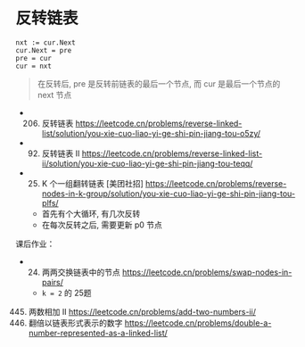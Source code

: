 # 反转链表
```
nxt := cur.Next
cur.Next = pre
pre = cur
cur = nxt
```
> 在反转后, pre 是反转前链表的最后一个节点, 而 cur 是最后一个节点的 next 节点


- 206. 反转链表 https://leetcode.cn/problems/reverse-linked-list/solution/you-xie-cuo-liao-yi-ge-shi-pin-jiang-tou-o5zy/
- 92. 反转链表 II https://leetcode.cn/problems/reverse-linked-list-ii/solution/you-xie-cuo-liao-yi-ge-shi-pin-jiang-tou-teqq/
- 25. K 个一组翻转链表 [美团社招] https://leetcode.cn/problems/reverse-nodes-in-k-group/solution/you-xie-cuo-liao-yi-ge-shi-pin-jiang-tou-plfs/
  - 首先有个大循环, 有几次反转
  - 在每次反转之后, 需要更新 p0 节点

课后作业：
- 24. 两两交换链表中的节点 https://leetcode.cn/problems/swap-nodes-in-pairs/
  - `k = 2` 的 25题
445. 两数相加 II https://leetcode.cn/problems/add-two-numbers-ii/
2816. 翻倍以链表形式表示的数字 https://leetcode.cn/problems/double-a-number-represented-as-a-linked-list/
